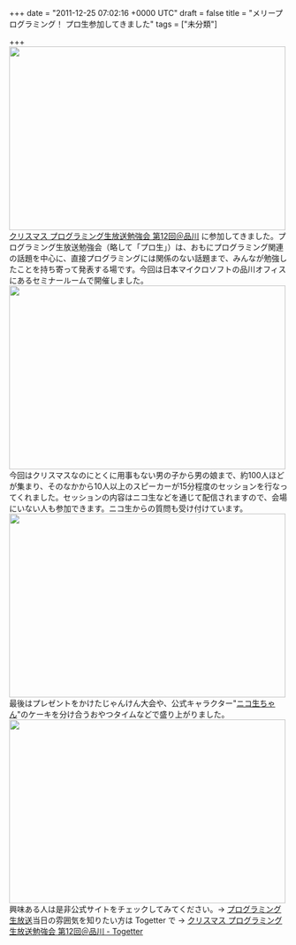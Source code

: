 
+++
date = "2011-12-25 07:02:16 +0000 UTC"
draft = false
title = "メリープログラミング！ プロ生参加してきました"
tags = ["未分類"]

+++
<a href="http://blog.daruyanagi.net/wp-content/uploads/2011/12/DSC_1091.jpg"><img src="http://blog.daruyanagi.net/wp-content/uploads/2011/12/DSC_1091-500x332.jpg" alt="" title="DSC_1091" width="500" height="332" class="alignnone size-medium wp-image-474"/></a><a href="http://pronama.wordpress.com/2011/11/19/pronama-12-at-shinagawa/">クリスマス プログラミング生放送勉強会 第12回＠品川</a> に参加してきました。プログラミング生放送勉強会（略して「プロ生」）は、おもにプログラミング関連の話題を中心に、直接プログラミングには関係のない話題まで、みんなが勉強したことを持ち寄って発表する場です。今回は日本マイクロソフトの品川オフィスにあるセミナールームで開催しました。<a href="http://blog.daruyanagi.net/wp-content/uploads/2011/12/DSC_1239.jpg"><img src="http://blog.daruyanagi.net/wp-content/uploads/2011/12/DSC_1239-500x332.jpg" alt="" title="DSC_1239" width="500" height="332" class="alignnone size-medium wp-image-475"/></a>今回はクリスマスなのにとくに用事もない男の子から男の娘まで、約100人ほどが集まり、そのなかから10人以上のスピーカーが15分程度のセッションを行なってくれました。セッションの内容はニコ生などを通じて配信されますので、会場にいない人も参加できます。ニコ生からの質問も受け付けています。<a href="http://blog.daruyanagi.net/wp-content/uploads/2011/12/DSC_1339.jpg"><img src="http://blog.daruyanagi.net/wp-content/uploads/2011/12/DSC_1339-500x332.jpg" alt="" title="DSC_1339" width="500" height="332" class="alignnone size-medium wp-image-476"/></a>最後はプレゼントをかけたじゃんけん大会や、公式キャラクター"<a href="http://pronama.wordpress.com/pronama/">ニコ生ちゃん</a>"のケーキを分け合うおやつタイムなどで盛り上がりました。<a href="http://blog.daruyanagi.net/wp-content/uploads/2011/12/DSC_1293.jpg"><img src="http://blog.daruyanagi.net/wp-content/uploads/2011/12/DSC_1293-500x332.jpg" alt="" title="DSC_1293" width="500" height="332" class="alignnone size-medium wp-image-481"/></a>興味ある人は是非公式サイトをチェックしてみてください。→ <a href="http://pronama.wordpress.com/">プログラミング生放送</a>当日の雰囲気を知りたい方は Togetter で → <a href="http://togetter.com/li/232076?f=tgtn">クリスマス プログラミング生放送勉強会 第12回＠品川 - Togetter</a>


